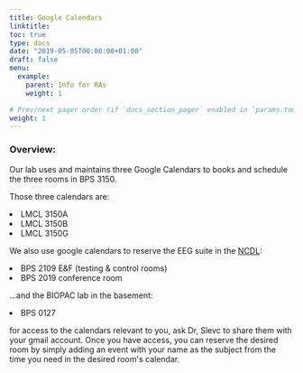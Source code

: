```yaml
---
title: Google Calendars
linktitle: 
toc: true
type: docs
date: "2019-05-05T00:00:00+01:00"
draft: false
menu:
  example:
    parent: Info for RAs
    weight: 1

# Prev/next pager order (if `docs_section_pager` enabled in `params.toml`)
weight: 1
---
```


### Overview:

Our lab uses and maintains three Google Calendars to books and schedule the three rooms in BPS 3150.

Those three calendars are:

<li>LMCL 3150A</li>
<li>LMCL 3150B</li>
<li>LMCL 3150G</li>


We also use google calendars to reserve the EEG suite in the [NCDL](http://ncdl.umd.edu/):

<li>BPS 2109 E&F (testing & control rooms)</li> 
<li>BPS 2019 conference room</li>


...and the BIOPAC lab in the basement:

<li>BPS 0127</li>


for access to the calendars relevant to you, ask Dr, Slevc to share them with your gmail account. Once you have access, you can reserve the desired room by simply adding an event with your name as the subject from the time you need in the desired room's calendar.
